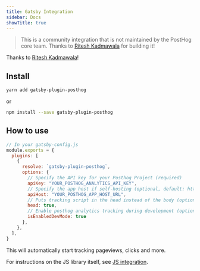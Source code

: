 ```yaml
---
title: Gatsby Integration
sidebar: Docs
showTitle: true
---
```


> This is a community integration that is not maintained by the PostHog core team. Thanks to [Ritesh Kadmawala](https://github.com/kgritesh/gatsby-plugin-posthog-analytics/) for building it!

Thanks to [Ritesh Kadmawala](https://github.com/posthog/gatsby-plugin-posthog/)!

## Install

```bash
yarn add gatsby-plugin-posthog
```

or

```bash
npm install --save gatsby-plugin-posthog
```

## How to use

```js
// In your gatsby-config.js
module.exports = {
  plugins: [
    {
      resolve: `gatsby-plugin-posthog`,
      options: {
        // Specify the API key for your Posthog Project (required)
        apiKey: "YOUR_POSTHOG_ANALYTICS_API_KEY",
        // Specify the app host if self-hosting (optional, default: https://app.posthog.com)
        apiHost: "YOUR_POSTHOG_APP_HOST_URL",
        // Puts tracking script in the head instead of the body (optional, default: true)
        head: true,
        // Enable posthog analytics tracking during development (optional, default: false)
        isEnabledDevMode: true
      },
    },
  ],
}
```

This will automatically start tracking pageviews, clicks and more.

For instructions on the JS library itself, see [JS integration](/integrations/js-integration).
